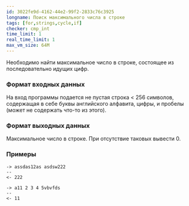 ```yaml
---
id: 3022fe9d-4162-44e2-99f2-2833c76c3925
longname: Поиск максимального числа в строке
tags: [for,strings,cycle,if]
checker: cmp_int
time_limit: 1
real_time_limit: 1
max_vm_size: 64M
---
```



Необходимо найти максимальное число в строке, состоящее из последовательно идущих цифр.

### Формат входных данных

На вход программы подается не пустая строка < 256 символов, содержащая в себе буквы английского алфавита, цифры, и пробелы (может не содержать что-то из этого).

### Формат выходных данных

Максимальное число в строке. При отсутствие таковых вывести 0.

### Примеры

```
-> assdas12as asdsw222
--
<- 222
```

```
-> a11 2 3 4 5vbvfds
--
<- 11
```
